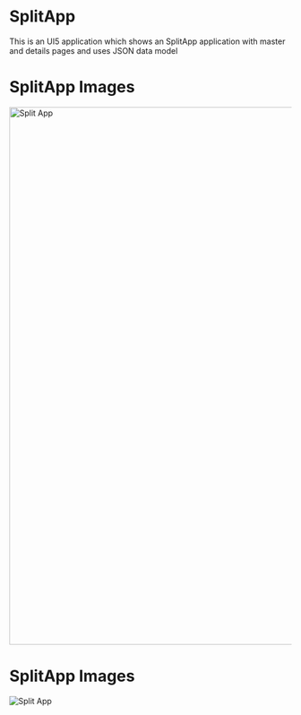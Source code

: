 # SplitApp
This is an UI5 application which shows an SplitApp application with master and details pages and uses JSON data model
# SplitApp Images
<img width="960" alt="Split App" src="https://github.com/Manish5788/SplitApp/assets/29253479/fe5bf76e-63fc-47c2-b2f9-e80c331d04c4">

# SplitApp Images
![Split App ](<img width="960" alt="Splitapp 2" src="https://github.com/Manish5788/SplitApp/assets/29253479/30ac8dd2-008e-4e2c-9c2d-659a12299935">)
